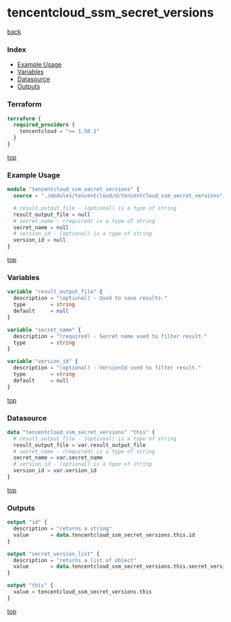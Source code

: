 # tencentcloud_ssm_secret_versions

[back](../tencentcloud.md)

### Index

- [Example Usage](#example-usage)
- [Variables](#variables)
- [Datasource](#datasource)
- [Outputs](#outputs)

### Terraform

```terraform
terraform {
  required_providers {
    tencentcloud = ">= 1.56.1"
  }
}
```

[top](#index)

### Example Usage

```terraform
module "tencentcloud_ssm_secret_versions" {
  source = "./modules/tencentcloud/d/tencentcloud_ssm_secret_versions"

  # result_output_file - (optional) is a type of string
  result_output_file = null
  # secret_name - (required) is a type of string
  secret_name = null
  # version_id - (optional) is a type of string
  version_id = null
}
```

[top](#index)

### Variables

```terraform
variable "result_output_file" {
  description = "(optional) - Used to save results."
  type        = string
  default     = null
}

variable "secret_name" {
  description = "(required) - Secret name used to filter result."
  type        = string
}

variable "version_id" {
  description = "(optional) - VersionId used to filter result."
  type        = string
  default     = null
}
```

[top](#index)

### Datasource

```terraform
data "tencentcloud_ssm_secret_versions" "this" {
  # result_output_file - (optional) is a type of string
  result_output_file = var.result_output_file
  # secret_name - (required) is a type of string
  secret_name = var.secret_name
  # version_id - (optional) is a type of string
  version_id = var.version_id
}
```

[top](#index)

### Outputs

```terraform
output "id" {
  description = "returns a string"
  value       = data.tencentcloud_ssm_secret_versions.this.id
}

output "secret_version_list" {
  description = "returns a list of object"
  value       = data.tencentcloud_ssm_secret_versions.this.secret_version_list
}

output "this" {
  value = tencentcloud_ssm_secret_versions.this
}
```

[top](#index)